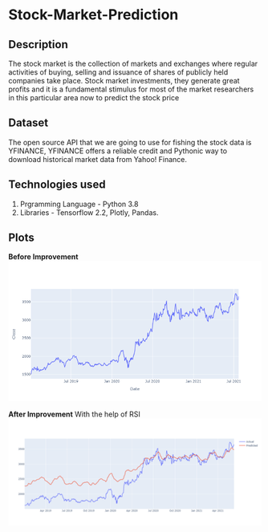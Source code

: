 # Stock-Market-Prediction

## Description
The stock market is the collection of markets and exchanges where regular activities of buying, selling and issuance of shares of publicly held companies take place. Stock market investments, they generate great profits and it is a fundamental stimulus for most of the market researchers in this particular area now to predict the stock price

## Dataset
The open source API that we are going to use for fishing the stock data is YFINANCE, YFINANCE offers a reliable credit and Pythonic way to download historical market data from Yahoo! Finance.

## Technologies used

1. Prgramming Language - Python 3.8
2. Libraries - Tensorflow 2.2, Plotly, Pandas.


## Plots
**Before Improvement**
![plot](./before.png)

**After Improvement**
With the help of RSI
![plot](./after.png)
